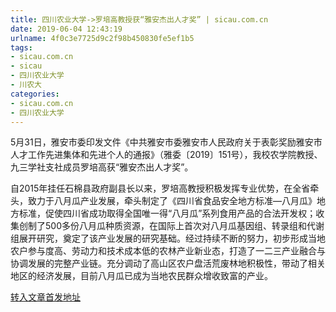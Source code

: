 ```yaml
---
title: 四川农业大学->罗培高教授获“雅安杰出人才奖” | sicau.com.cn
date: 2019-06-04 12:43:19
urlname: 4f0c3e7725d9c2f98b450830fe5ef1b5
tags: 
- sicau.com.cn
- sicau
- 四川农业大学
- 川农大
categories:
- sicau.com.cn
- 四川农业大学
---
```



5月31日，雅安市委印发文件《中共雅安市委雅安市人民政府关于表彰奖励雅安市人才工作先进集体和先进个人的通报》（雅委〔2019〕151号），我校农学院教授、九三学社支社成员罗培高获“雅安杰出人才奖”。

自2015年挂任石棉县政府副县长以来，罗培高教授积极发挥专业优势，在全省牵头，致力于八月瓜产业发展，牵头制定了《四川省食品安全地方标准—八月瓜》地方标准，促使四川省成功取得全国唯一得“八月瓜”系列食用产品的合法开发权；收集创制了500多份八月瓜种质资源，在国际上首次对八月瓜基因组、转录组和代谢组展开研究，奠定了该产业发展的研究基础。经过持续不断的努力，初步形成当地农户参与度高、劳动力和技术成本低的农林产业新业态，打造了一二三产业融合与协调发展的完整产业链。充分调动了高山区农户盘活荒废林地积极性，带动了相关地区的经济发展，目前八月瓜已成为当地农民群众增收致富的产业。





[转入文章首发地址](https://news.sicau.edu.cn/info/1078/51894.htm)